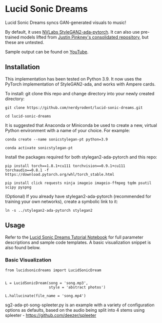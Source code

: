 # Lucid Sonic Dreams
Lucid Sonic Dreams syncs GAN-generated visuals to music!

By default, it uses [NVLabs StyleGAN2-ada-pytorch](https://github.com/NVlabs/stylegan2-ada-pytorch).
It can also use pre-trained models lifted from [Justin Pinkney's consolidated repository](https://github.com/justinpinkney/awesome-pretrained-stylegan2), but
these are untested.

Sample output can be found on [YouTube](https://www.youtube.com/watch?v=SDf7a28cSVs).

## Installation  
  
This implementation has been tested on Python 3.9. It now uses the PyTorch implementation of StyleGAN2-ada, and works with Ampere cards.

To install:
git clone this repo and change directory into your newly created directory:

`git clone https://github.com/nerdyrodent/lucid-sonic-dreams.git`

`cd lucid-sonic-dreams`

It is suggested that Anaconda or Miniconda be used to create a new, virtual Python environment with a name of your choice. For example:

`conda create --name sonicstylegan-pt python=3.9`

`conda activate sonicstylegan-pt`

Install the packages required for both stylegan2-ada-pytorch and this repo:

`pip install torch==1.8.1+cu111 torchvision==0.9.1+cu111 torchaudio==0.8.1 -f https://download.pytorch.org/whl/torch_stable.html`

`pip install click requests ninja imageio imageio-ffmpeg tqdm psutil scipy pyspng`

(Optional) If you already have stylegan2-ada-pytorch (recommended for training your own networks), create a symbolic link to it:

`ln -s ../stylegan2-ada-pytorch stylegan2`


## Usage

Refer to the [Lucid Sonic Dreams Tutorial Notebook](https://colab.research.google.com/drive/1Y5i50xSFIuN3V4Md8TB30_GOAtts7RQD?usp=sharing) for full parameter descriptions and sample code templates. A basic visualization snippet is also found below.

### Basic Visualization

```
from lucidsonicdreams import LucidSonicDream


L = LucidSonicDream(song = 'song.mp3',
                    style = 'abstract photos')

L.hallucinate(file_name = 'song.mp4') 
```
sg2-ada-pt-song-spleeter.py is an example with a variety of configuration options as defaults, based on the audio being split into 4 stems using spleeter - https://github.com/deezer/spleeter

